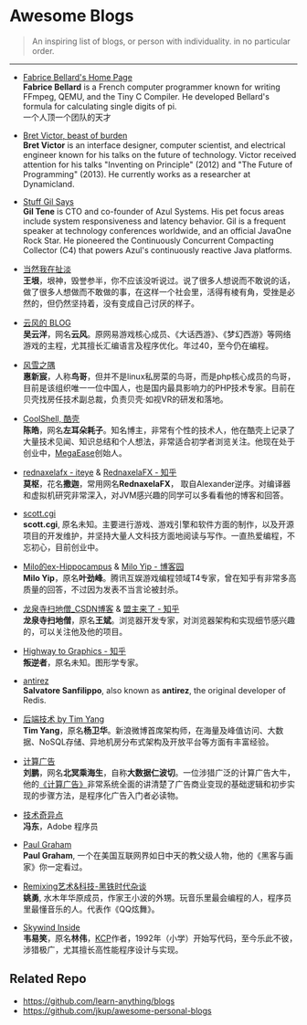 # Awesome Blogs
> An inspiring list of blogs, or person with individuality. in no particular order.

---
- [Fabrice Bellard's Home Page](https://bellard.org/)  
**Fabrice Bellard** is a French computer programmer known for writing FFmpeg, QEMU, and the Tiny C Compiler. He developed Bellard's formula for calculating single digits of pi.   
一个人顶一个团队的天才

 - [Bret Victor, beast of burden](http://worrydream.com/)  
**Bret Victor** is an interface designer, computer scientist, and electrical engineer known for his talks on the future of technology. Victor received attention for his talks "Inventing on Principle" (2012) and "The Future of Programming" (2013). He currently works as a researcher at Dynamicland. 

- [Stuff Gil Says](http://stuff-gil-says.blogspot.com/)  
**Gil Tene** is CTO and co-founder of Azul Systems. His pet focus areas include system responsiveness and latency behavior. Gil is a frequent speaker at technology conferences worldwide, and an official JavaOne Rock Star. He pioneered the Continuously Concurrent Compacting Collector (C4) that powers Azul's continuously reactive Java platforms. 

- [当然我在扯淡](http://www.yinwang.org/)  
**王垠**，垠神，毁誉参半，你不应该没听说过。说了很多人想说而不敢说的话，做了很多人想做而不敢做的事，在这样一个社会里，活得有棱有角，受挫是必然的，但仍然坚持着，没有变成自己讨厌的样子。

- [云风的 BLOG](https://blog.codingnow.com/)  
**吴云洋**，网名**云风**。原网易游戏核心成员、《大话西游》、《梦幻西游》等网络游戏的主程，尤其擅长汇编语言及程序优化。年过40，至今仍在编程。

- [风雪之隅](https://www.laruence.com/)  
**惠新宸**，人称**鸟哥**，但并不是linux私房菜的鸟哥，而是php核心成员的鸟哥，目前是该组织唯一一位中国人，也是国内最具影响力的PHP技术专家。目前在贝壳找房任技术副总裁，负责贝壳·如视VR的研发和落地。

- [CoolShell, 酷壳](http://CoolShell.cn)  
**陈皓**，网名**左耳朵耗子**。知名博主，非常有个性的技术人，他在酷壳上记录了大量技术见闻、知识总结和个人想法，非常适合初学者浏览关注。他现在处于创业中，[MegaEase](https://megaease.com/)创始人。

- [rednaxelafx - iteye](https://www.iteye.com/blog/user/rednaxelafx) & [RednaxelaFX - 知乎](https://www.zhihu.com/people/rednaxelafx)  
**莫枢**，花名**撒迦**，常用网名**RednaxelaFX**， 取自Alexander逆序。对编译器和虚拟机研究非常深入，对JVM感兴趣的同学可以多看看他的博客和回答。

- [scott.cgi](https://scottcgi.github.io/)  
**scott.cgi**, 原名未知。主要进行游戏、游戏引擎和软件方面的制作，以及开源项目的开发维护，并坚持大量人文科技方面地阅读与写作。一直热爱编程，不忘初心，目前创业中。

- [Milo的ex-Hippocampus](http://miloyip.com/)  & [Milo Yip - 博客园](https://www.cnblogs.com/miloyip/)  
**Milo Yip**，原名**叶劲峰**。腾讯互娱游戏编程领域T4专家，曾在知乎有非常多高质量的回答，不过因为发表不当言论被封杀。

- [龙泉寺扫地僧_CSDN博客](https://blog.csdn.net/weolar) & [盟主来了 - 知乎](https://www.zhihu.com/column/chrome)  
**龙泉寺扫地僧**，原名**王斌**。浏览器开发专家，对浏览器架构和实现细节感兴趣的，可以关注他及他的项目。

- [Highway to Graphics - 知乎](https://www.zhihu.com/column/highwaytographics)  
**叛逆者**，原名未知。图形学专家。

- [antirez](http://antirez.com/latest/0)  
**Salvatore Sanfilippo**, also known as **antirez**, the original developer of Redis. 

- [后端技术 by Tim Yang](https://timyang.net/)  
**Tim Yang**，原名**杨卫华**。新浪微博首席架构师，在海量及峰值访问、大数据、NoSQL存储、异地机房分布式架构及开放平台等方面有丰富经验。

- [计算广告](https://www.zhihu.com/column/c_78909596)  
**刘鹏**，网名**北冥乘海生**，自称**大数据仁波切**。一位涉猎广泛的计算广告大牛，他的[《计算广告》](https://u.jd.com/tgPcPfN)非常系统全面的讲清楚了广告商业变现的基础逻辑和初步实现的步骤方法，是程序化广告入门者必读物。

 - [技术奇异点](https://techsingular.net)  
 **冯东**，Adobe 程序员
 
 - [Paul Graham](http://paulgraham.com/)  
 **Paul Graham**, 一个在美国互联网界如日中天的教父级人物，他的《黑客与画家》你一定看过。

- [Remixing艺术&科技-黑铁时代杂谈](https://www.zhihu.com/column/c_1276994955883040768)  
**姚勇**, 水木年华原成员，作家王小波的外甥。玩音乐里最会编程的人，程序员里最懂音乐的人。代表作《QQ炫舞》。

- [Skywind Inside](http://www.skywind.me/blog/)  
**韦易笑**，原名**林伟**，[KCP](https://github.com/skywind3000/kcp)作者，1992年（小学）开始写代码，至今乐此不彼，涉猎极广，尤其擅长高性能程序设计与实现。  


## Related Repo
- https://github.com/learn-anything/blogs
- https://github.com/jkup/awesome-personal-blogs
